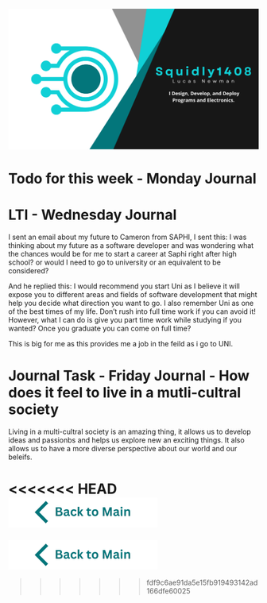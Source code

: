 ![Header](https://raw.githubusercontent.com/Squidly1408/Journals-Term-1-2024/main/title.png
)
# Todo for this week - Monday Journal

# LTI - Wednesday Journal
I sent an email about my future to Cameron from SAPHI, I sent this:
I was thinking about my future as a software developer and was wondering what the chances would be for me to start a career at Saphi right after high school? or would I need to go to university or an equivalent to be considered?

And he replied this:
I would recommend you start Uni as I believe it will expose you to  different areas and fields of software development that might help you decide what direction you want to go. I also remember Uni as one of the best times of my life. Don’t rush into full time work if you can avoid it!
However, what I can do is give you part time work while studying if you wanted? Once you graduate you can come on full time? 

This is big for me as this provides me a job in the feild as i go to UNI.

# Journal Task - Friday Journal - How does it feel to live in a mutli-cultral society
Living in a multi-cultral society is an amazing thing, it allows us to develop ideas and passionbs and helps us explore new an exciting things. It also allows us to have a more diverse perspective about our world and our beleifs.


<<<<<<< HEAD
[![back to main](https://raw.githubusercontent.com/Squidly1408/Journals-Term-1-2024/main/Back%20to%20Main.png)](https://github.com/Squidly1408/Journals-Term-1-2024/blob/main/Readme.md)
=======

[![back to main](https://raw.githubusercontent.com/Squidly1408/Journals-Term-1-2024/main/Back%20to%20Main.png)](https://github.com/Squidly1408/Journals-Term-1-2024/blob/main/Readme.md)
>>>>>>> fdf9c6ae91da5e15fb919493142ad166dfe60025
